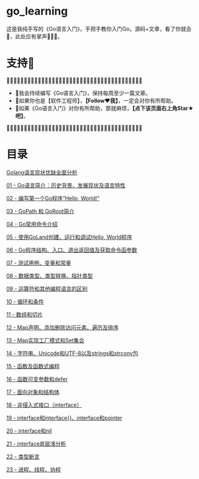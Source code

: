 # go_learning
这是我纯手写的《Go语言入门》，手把手教你入门Go。源码+文章，看了你就会🥴，此处应有掌声👏👏👏。

# 支持🤟
🤟🤟🤟🤟🤟🤟🤟🤟🤟🤟🤟🤟🤟🤟🤟🤟🤟🤟🤟🤟🤟🤟🤟🤟🤟🤟🤟🤟🤟🤟🤟🤟🤟🤟🤟🤟🤟🤟🤟
- 🎸我会持续编写《Go语言入门》，保持每周至少一篇文章。
- 🎸如果你也是【软件工程师】，**【Follow❤️我】**，一定会对你有所帮助。
- 🎸如果《Go语言入门》对你有所帮助，那就麻烦，**【点下该页面右上角Star★吧】**。

🤟🤟🤟🤟🤟🤟🤟🤟🤟🤟🤟🤟🤟🤟🤟🤟🤟🤟🤟🤟🤟🤟🤟🤟🤟🤟🤟🤟🤟🤟🤟🤟🤟🤟🤟🤟🤟🤟🤟

# 目录
[Golang语言现状优缺全面分析
](https://blog.csdn.net/oHaiKuoTianKong1682/article/details/107836785)

[01 - Go语言简介：历史背景、发展现状及语言特性
](https://blog.csdn.net/oHaiKuoTianKong1682/article/details/111932807)

[02 - 编写第一个Go程序“Hello, World!”
](https://blog.csdn.net/oHaiKuoTianKong1682/article/details/111986564)

[03 - GoPath 和 GoRoot简介](https://blog.csdn.net/oHaiKuoTianKong1682/article/details/111991281)

[04 - Go常用命令介绍](https://blog.csdn.net/oHaiKuoTianKong1682/article/details/112190163)

[05 - 使用GoLand创建、运行和调试Hello, World程序](https://blog.csdn.net/oHaiKuoTianKong1682/article/details/112221648)

[06 - Go程序结构、入口、退出返回值及获取命令函参数](https://blog.csdn.net/oHaiKuoTianKong1682/article/details/112236723)

[07 - 测试用例、变量和常量](https://blog.csdn.net/oHaiKuoTianKong1682/article/details/112241800)

[08 - 数据类型、类型转换、指针类型](https://blog.csdn.net/oHaiKuoTianKong1682/article/details/112385937)

[09 - 运算符和其他编程语言的区别](https://blog.csdn.net/oHaiKuoTianKong1682/article/details/112473349)

[10 - 循环和条件](https://blog.csdn.net/oHaiKuoTianKong1682/article/details/112516474)

[11 - 数组和切片](https://blog.csdn.net/oHaiKuoTianKong1682/article/details/112794608)

[12 - Map声明、添加删除访问元素、遍历及排序](https://blog.csdn.net/oHaiKuoTianKong1682/article/details/112919456)

[13 - Map实现工厂模式和Set集合](https://blog.csdn.net/oHaiKuoTianKong1682/article/details/112975380)

[14 - 字符串、Unicode和UTF-8以及strings和strconv包](https://blog.csdn.net/oHaiKuoTianKong1682/article/details/113098823)

[15 - 函数及函数式编程](https://blog.csdn.net/oHaiKuoTianKong1682/article/details/113370674)

[16 - 函数可变参数和defer](https://blog.csdn.net/oHaiKuoTianKong1682/article/details/114024422)

[17 - 面向对象和结构体](https://blog.csdn.net/oHaiKuoTianKong1682/article/details/114064741)

[18 - 非侵入式接口（interface）](https://blog.csdn.net/oHaiKuoTianKong1682/article/details/114124048)

[19 - interface和interface{}、interface和pointer](https://blog.csdn.net/oHaiKuoTianKong1682/article/details/114221277)

[20 - interface和nil](https://blog.csdn.net/oHaiKuoTianKong1682/article/details/114242650)

[21 - interface底层浅分析](https://blog.csdn.net/oHaiKuoTianKong1682/article/details/114337266)

[22 - 类型断言](https://blog.csdn.net/oHaiKuoTianKong1682/article/details/114371559)

[23 - 进程、线程、协程](https://blog.csdn.net/oHaiKuoTianKong1682/article/details/114409189?spm=1001.2014.3001.5501)
[]()
[]()
[]()
